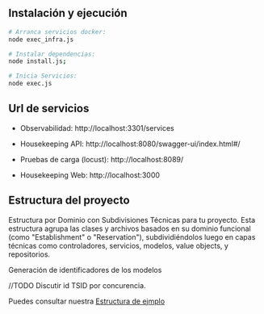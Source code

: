 ## Instalación y ejecución

```sh
# Arranca servicios docker:
node exec_infra.js

# Instalar dependencias:
node install.js;

# Inicia Servicios:
node exec.js
```

## Url de servicios
- Observabilidad: http://localhost:3301/services

- Housekeeping API: http://localhost:8080/swagger-ui/index.html#/

- Pruebas de carga (locust): http://localhost:8089/

- Housekeeping Web:  http://localhost:3000


## Estructura del proyecto

Estructura por Dominio con Subdivisiones Técnicas para tu proyecto. Esta estructura agrupa las clases y archivos basados en su dominio funcional (como "Establishment" o "Reservation"), subdividiéndolos luego en capas técnicas como controladores, servicios, modelos, value objects, y repositorios.


Generación de identificadores de los modelos

//TODO Discutir id TSID por concurencia.

Puedes consultar nuestra [Estructura de ejmplo](./documentation/structure.md)

